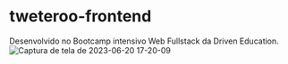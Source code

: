 # tweteroo-frontend
Desenvolvido no Bootcamp intensivo Web Fullstack da Driven Education.
![Captura de tela de 2023-06-20 17-20-09](https://github.com/Igor3550/twetero-front/assets/66977591/377290e1-8c31-4c63-b076-b509a2426f4c)
